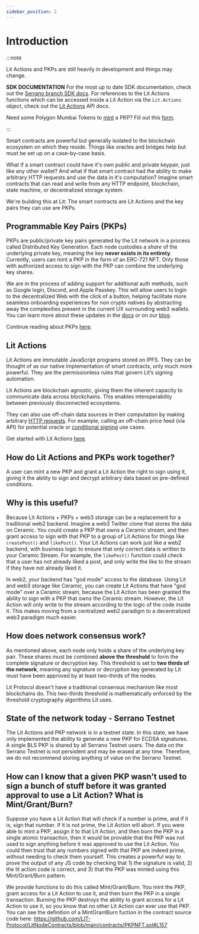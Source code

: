 ```yaml
---
sidebar_position: 2
---
```


# Introduction

:::note

Lit Actions and PKPs are still heavily in development and things may change.

**SDK DOCUMENTATION**
For the most up to date SDK documentation, check out the [Serrano branch SDK docs](https://serrano-sdk-docs.litprotocol.com/#welcome). For references to the Lit Actions functions which can be accessed inside a Lit Action via the `Lit.Actions` object, check out the [Lit Actions](http://actions-docs.litprotocol.com/) API docs.

Need some Polygon Mumbai Tokens to [mint](https://explorer.litprotocol.com/mint-pkp) a PKP? Fill out this [form](https://forms.gle/hcvh7VbS83DokBSE9).

:::


Smart contracts are powerful but generally isolated to the blockchain ecosystem on which they reside. Things like oracles and bridges help but must be set up on a case-by-case basis.

What if a smart contract could have it's own public and private keypair, just like any other wallet? And what if that smart contract had the ability to make arbitrary HTTP requests and use the data in it's computation? Imagine smart contracts that can read and write from any HTTP endpoint, blockchain, state machine, or decentralized storage system.

We're building this at Lit: The smart contracts are Lit Actions and the key pairs they can use are PKPs.

## Programmable Key Pairs (PKPs)

PKPs are public/private key pairs generated by the Lit network in a process called Distributed Key Generation. Each node custodies a *share* of the underlying private key, meaning the key **never exists in its entirety**. Currently, users can mint a PKP in the form of an ERC-721 NFT. Only those with authorized access to sign with the PKP can combine the underlying key shares.

We are in the process of adding support for additional auth methods, such as Google login, Discord, and Apple Passkey. This will allow users to login to the decentralized Web with the click of a button, helping facilitate more seamless onboarding experiences for non crypto natives by abstracting away the complexities present in the current UX surrounding web3 wallets. You can learn more about these updates in the [docs](/SDK/Explanation/LitActions/authHelpers) or on our [blog](https://spark.litprotocol.com/wallet-abstraction-with-google-oauth/).

Continue reading about PKPs [here](/coreConcepts/LitActionsAndPKPs/PKPs.md).

## Lit Actions

Lit Actions are immutable JavaScript programs stored on IPFS. They can be thought of as our native implementation of smart contracts, only much more powerful. They are the permissionless rules that govern Lit’s signing automation.

Lit Actions are blockchain agnostic, giving them the inherent capacity to communicate data across blockchains. This enables interoperability between previously disconnected ecosystems.

They can also use off-chain data sources in their computation by making arbitrary [HTTP requests](/SDK/Explanation/LitActions/usingFetch). For example, calling an off-chain price feed (via API) for potential oracle or [conditional signing](/SDK/Explanation/LitActions/conditionalSigning) use cases.

Get started with Lit Actions [here](/coreConcepts/LitActionsAndPKPs/litActions.md).

## How do Lit Actions and PKPs work together?

A user can mint a new PKP and grant a Lit Action the right to sign using it, giving it the ability to sign and decrypt arbitrary data based on pre-defined conditions.

## Why is this useful?

Because Lit Actions + PKPs + web3 storage can be a replacement for a traditional web2 backend. Imagine a web3 Twitter clone that stores the data on Ceramic. You could create a PKP that owns a Ceramic stream, and then grant access to sign with that PKP to a group of Lit Actions for things like `createPost()` and `likePost()`. Your Lit Actions can work just like a web2 backend, with business logic to ensure that only correct data is written to your Ceramic Stream. For example, the `likePost()` function could check that a user has not already liked a post, and only write the like to the stream if they have not already liked it.

In web2, your backend has "god mode" access to the database. Using Lit and web3 storage like Ceramic, you can create Lit Actions that have "god mode" over a Ceramic stream, because the Lit Action has been granted the ability to sign with a PKP that owns the Ceramic stream. However, the Lit Action will only write to the stream according to the logic of the code inside it. This makes moving from a centralized web2 paradigm to a decentralized web3 paradigm much easier.

## How does network consensus work?

As mentioned above, each node only holds a share of the underlying key pair. These shares must be combined **above the threshold** to form the complete signature or decryption key. This threshold is set to **two thirds of the network**, meaning any signature or decryption key generated by Lit must have been approved by at least two-thirds of the nodes.

Lit Protocol doesn't have a traditional consensus mechanism like most blockchains do. This two-thirds threshold is mathematically enforced by the threshold cryptography algorithms Lit uses.

## State of the network today - Serrano Testnet

The Lit Actions and PKP network is in a testnet state. In this state, we have only implemented the ability to generate a new PKP for ECDSA signatures. A single BLS PKP is shared by all Serrano Testnet users. The data on the Serrano Testnet is not persistent and may be erased at any time. Therefore, we do not recommend storing anything of value on the Serrano Testnet.

## How can I know that a given PKP wasn't used to sign a bunch of stuff before it was granted approval to use a Lit Action? What is Mint/Grant/Burn?

Suppose you have a Lit Action that will check if a number is prime, and if it is, sign that number. If it is not prime, the Lit Action will abort. If you were able to mint a PKP, assign it to that Lit Action, and then burn the PKP in a single atomic transaction, then it would be provable that the PKP was not used to sign anything before it was approved to use the Lit Action. You could then trust that any numbers signed with that PKP are indeed prime, without needing to check them yourself. This creates a powerful way to prove the output of any JS code by checking that 1) the signature is valid, 2) the lit action code is correct, and 3) that the PKP was minted using this Mint/Grant/Burn pattern.

We provide functions to do this called Mint/Grant/Burn. You mint the PKP, grant access for a Lit Action to use it, and then burn the PKP in a single transaction. Burning the PKP destroys the ability to grant access for a Lit Action to use it, so you know that no other Lit Action can ever use that PKP. You can see the definition of a MintGrantBurn fuction in the contract source code here: https://github.com/LIT-Protocol/LitNodeContracts/blob/main/contracts/PKPNFT.sol#L157
